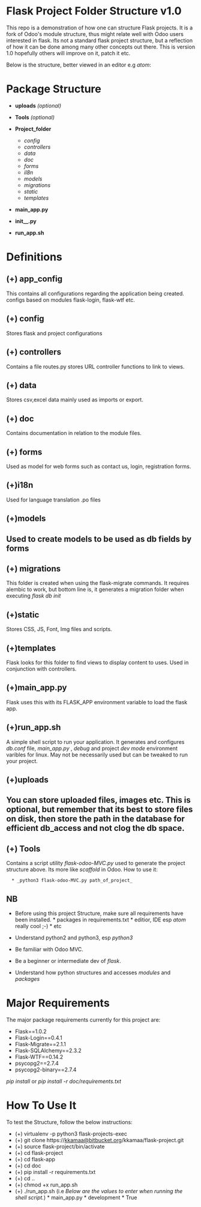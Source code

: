 

#  **Flask Project Folder Structure v1.0**
            

This repo is a demonstration of how one can structure Flask projects. It is
a fork of Odoo's module structure, thus might relate well with Odoo users
interested in flask. Its not a standard flask project structure, but a reflection
of how it can be done among many other concepts out there. This is version 1.0 hopefully
others will improve on it, patch it etc.


Below is the structure, better viewed in an editor e.g _atom_:


#   **Package Structure**


* **uploads** _(optional)_

* **Tools**  _(optional)_

* **Project_folder**
     * _config_
     * _controllers_
     * _data_
     * _doc_
     * _forms_
     * _il8n_
     * _models_
     * _migrations_
     * _static_
     * _templates_

* **main_app.py**
* **init__.py**
* **run_app.sh**






# **Definitions**


  (+) **app_config**
  ----------------------------------------------------------
  This contains all configurations regarding the application being
  created. configs based on modules flask-login, flask-wtf etc.


  (+) **config**
  --------------------
  Stores flask and project configurations


  (+) **controllers**
  ---------------------
  Contains a file routes.py stores URL controller functions to
  link to views.


  (+) **data**
  ----------------------
  Stores csv,excel data mainly used as imports or export.


  (+) **doc**
  ------------------------------
  Contains documentation in relation to the module files.


  (+) **forms**
  -----------------------
  Used as model for web forms such as contact us, login, registration forms.


  (+)**i18n**
  ------------------------
  Used for language translation .po files



  (+)**models**
  ----------------------------------------------------------------
  Used to create models to be used as db fields by forms
  ----------------------------------------------------------------

  (+) **migrations**
  -----------------------------------------------------------------
  This folder is created when using the flask-migrate commands.
  It requires alembic to work, but bottom line is, it generates
  a migration folder when executing _flask db init_


  (+)**static**
  ----------------------------------------------------------------
  Stores CSS, JS, Font, Img files and scripts.


  (+)**templates**
  ----------------------------------------------------------------
  Flask looks for this folder to find views to display content
  to uses. Used in conjunction with controllers.


  (+)**main_app.py**
  ----------------------------------------------------------------
  Flask uses this with its FLASK_APP environment variable to load
  the flask app.


  (+)**run_app.sh**
  ----------------------------------------------------------------
  A simple shell script to run your application. It generates and configures _db.conf_ file, _main_app.py_ , _debug_ and project _dev mode_ environment varibles for linux. May not be necessarily used but can be tweaked
  to run your project.

  (+)**uploads**
  ---------------------------------------------------------------------
  You can store uploaded files, images etc. This is optional, but remember that its
  best to store files on disk, then store the path in the database for efficient db_access
  and not clog the db space.
  --------------------------------------------------------------------------

  (+) **Tools**
  ---------------------------------------------------------------------
  Contains a script utility _flask-odoo-MVC.py_ used to generate the project
  structure above. Its more like _scaffold_ in Odoo. How to use it:

      * _python3 flask-odoo-MVC.py path_of_project_

  **NB**  
  -------------------------------------------------
  * Before using this project Structure, make sure all requirements have been installed.
          * packages in requirements.txt
          * editior, IDE esp _atom_ really cool ;-)
          * etc

  * Understand python2 and python3, esp _python3_
  * Be familiar with Odoo MVC.
  * Be a beginner or intermediate dev of _flask_.
  * Understand how python structures and accesses _modules_ and _packages_






#      **Major Requirements**

  The major package requirements currently for this project are:

  * Flask==1.0.2
  * Flask-Login==0.4.1
  * Flask-Migrate==2.1.1
  * Flask-SQLAlchemy==2.3.2
  * Flask-WTF==0.14.2   
  * psycopg2==2.7.4
  * psycopg2-binary==2.7.4        

_pip install <package>_ or _pip install -r doc/requirements.txt_





#     **How To Use It**

  To test the Structure, follow the below instructions:

  * (+) virtualenv -p python3 flask-projects-exec
  * (+) git clone https://kkamaa@bitbucket.org/kkamaa/flask-project.git
  * (+) source flask-project/bin/activate
  * (+) cd flask-project
  * (+) cd flask-app
  * (+) cd doc
  * (+) pip install -r requirements.txt
  * (+) cd ..
  * (+) chmod +x run_app.sh
  * (+) ./run_app.sh    (i.e _Below are the values to enter when running the shell script._)
              *   main_app.py
              *   development
              *   True

